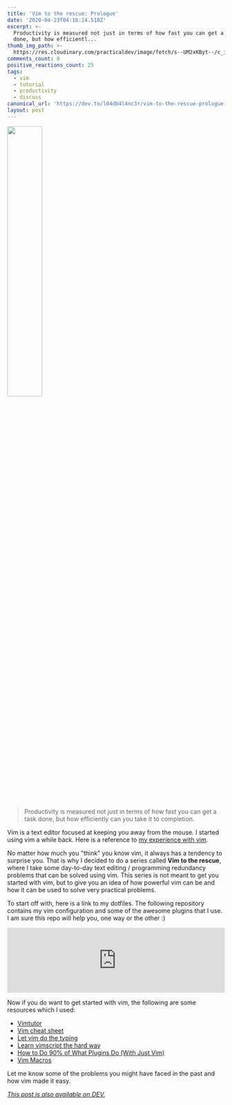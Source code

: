 ```yaml
---
title: 'Vim to the rescue: Prologue'
date: '2020-04-23T04:16:24.518Z'
excerpt: >-
  Productivity is measured not just in terms of how fast you can get a task
  done, but how efficientl...
thumb_img_path: >-
  https://res.cloudinary.com/practicaldev/image/fetch/s--UM2xKByt--/c_imagga_scale,f_auto,fl_progressive,h_420,q_auto,w_1000/https://dev-to-uploads.s3.amazonaws.com/i/1xwjr9bdfm16y7b3qx0v.png
comments_count: 0
positive_reactions_count: 25
tags:
  - vim
  - tutorial
  - productivity
  - discuss
canonical_url: 'https://dev.to/l04db4l4nc3r/vim-to-the-rescue-prologue-1o05'
layout: post
---
```


<img src="https://dev-to-uploads.s3.amazonaws.com/i/emm29sdlf03xxvadfxq6.png" width=40% />


> Productivity is measured not just in terms of how fast you can get a task done, but how efficiently can you take it to completion. 

Vim is a text editor focused at keeping you away from the mouse. I started using vim a while back. Here is a reference to [my experience with vim](https://medium.com/gdg-vit/editor-almighty-79807100f10c). 

No matter how much you "think" you know vim, it always has a tendency to surprise you. That is why I decided to do a series called **Vim to the rescue**, where I take some day-to-day text editing / programming redundancy problems that can be solved using vim. This series is not meant to get you started with vim, but to give you an idea of how powerful vim can be and how it can be used to solve very practical problems. 

To start off with, here is a link to my dotfiles. The following repository contains my vim configuration and some of the awesome plugins that I use. I am sure this repo will help you, one way or the other :)


<iframe class="liquidTag" src="https://dev.to/embed/github?args=L04DB4L4NC3R%2FDEC" style="border: 0; width: 100%;"></iframe>


Now if you do want to get started with vim, the following are some resources which I used:

* [Vimtutor](http://www2.geog.ucl.ac.uk/~plewis/teaching/unix/vimtutor)
* [Vim cheat sheet](https://devhints.io/vim)
* [Let vim do the typing](https://www.youtube.com/watch?v=3TX3kV3TICU&t=70s)
* [Learn vimscript the hard way](https://learnvimscriptthehardway.stevelosh.com/)
* [How to Do 90% of What Plugins Do (With Just Vim)](https://www.youtube.com/watch?v=XA2WjJbmmoM&t=1728s)
* [Vim Macros](https://sanctum.geek.nz/arabesque/advanced-vim-macros/)

Let me know some of the problems you might have faced in the past and how vim made it easy. 

*[This post is also available on DEV.](https://dev.to/l04db4l4nc3r/vim-to-the-rescue-prologue-1o05)*


<script>
const parent = document.getElementsByTagName('head')[0];
const script = document.createElement('script');
script.type = 'text/javascript';
script.src = 'https://cdnjs.cloudflare.com/ajax/libs/iframe-resizer/4.1.1/iframeResizer.min.js';
script.charset = 'utf-8';
script.onload = function() {
    window.iFrameResize({}, '.liquidTag');
};
parent.appendChild(script);
</script>    
